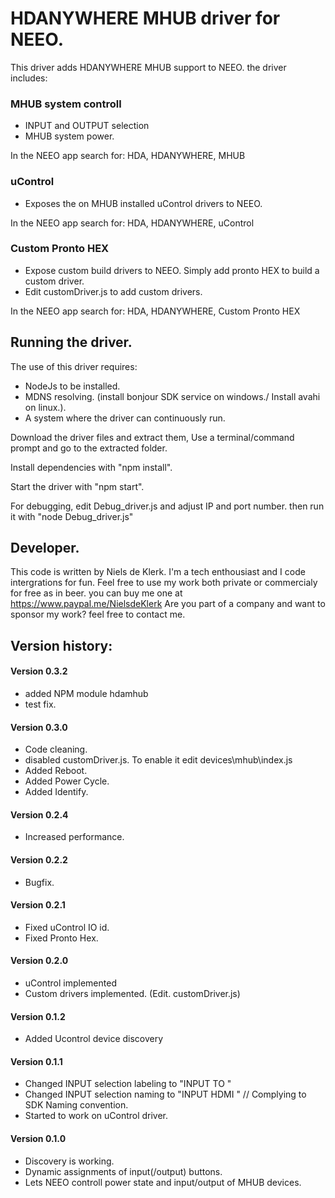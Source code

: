 # HDANYWHERE MHUB driver for NEEO.

This driver adds HDANYWHERE MHUB support to NEEO.
the driver includes:

### MHUB system controll

- INPUT and OUTPUT selection
- MHUB system power.

In the NEEO app search for: HDA, HDANYWHERE, MHUB

### uControl

- Exposes the on MHUB installed uControl drivers to NEEO.

In the NEEO app search for: HDA, HDANYWHERE, uControl

### Custom Pronto HEX

- Expose custom build drivers to NEEO. Simply add pronto HEX to build a custom driver.
- Edit customDriver.js to add custom drivers.

In the NEEO app search for: HDA, HDANYWHERE, Custom Pronto HEX

## Running the driver.

The use of this driver requires:

- NodeJs to be installed.
- MDNS resolving. (install bonjour SDK service on windows./ Install avahi on linux.).
- A system where the driver can continuously run.

Download the driver files and extract them,
Use a terminal/command prompt and go to the extracted folder.

Install dependencies with "npm install".

Start the driver with "npm start".

For debugging,
edit Debug_driver.js and adjust IP and port number.
then run it with "node Debug_driver.js"

## Developer.

This code is written by Niels de Klerk. I'm a tech enthousiast and I code intergrations for fun.
Feel free to use my work both private or commercialy for free as in beer.
you can buy me one at https://www.paypal.me/NielsdeKlerk
Are you part of a company and want to sponsor my work? feel free to contact me.

## Version history:

#### Version 0.3.2

- added NPM module hdamhub
- test fix.

#### Version 0.3.0

- Code cleaning.
- disabled customDriver.js. To enable it edit devices\mhub\index.js
- Added Reboot.
- Added Power Cycle.
- Added Identify.

#### Version 0.2.4

- Increased performance.

#### Version 0.2.2

- Bugfix.

#### Version 0.2.1

- Fixed uControl IO id.
- Fixed Pronto Hex.

#### Version 0.2.0

- uControl implemented
- Custom drivers implemented. (Edit. customDriver.js)

#### Version 0.1.2

- Added Ucontrol device discovery

#### Version 0.1.1

- Changed INPUT selection labeling to "INPUT <InputId> TO <OutputId>"
- Changed INPUT selection naming to "INPUT HDMI <InputId><OutputId>" // Complying to SDK Naming convention.
- Started to work on uControl driver.

#### Version 0.1.0

- Discovery is working.
- Dynamic assignments of input(/output) buttons.
- Lets NEEO controll power state and input/output of MHUB devices.
